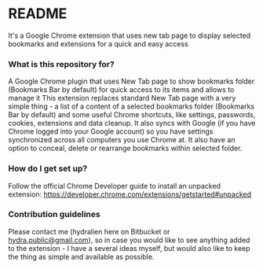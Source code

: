 # README #

It's a Google Chrome extension that uses new tab page to display selected bookmarks and extensions for a quick and easy access

### What is this repository for? ###

A Google Chrome plugin that uses New Tab page to show bookmarks folder (Bookmarks Bar by default) for quick access to its items and allows to manage it
This extension replaces standard New Tab page with a very simple thing - a list of a content of a selected bookmarks folder (Bookmarks Bar by default) and some useful Chrome shortcuts, like settings, passwords, cookies, extensions and data cleanup. It also syncs with Google (if you have Chrome logged into your Google account) so you have settings synchronized across all computers you use Chrome at.
It also have an option to conceal, delete or rearrange bookmarks within selected folder.

### How do I get set up? ###

Follow the official Chrome Developer guide to install an unpacked extension: https://developer.chrome.com/extensions/getstarted#unpacked

### Contribution guidelines ###

Please contact me (hydralien here on Bitbucket or hydra.public@gmail.com), so  in case you would like to see anything added to the extension - I have a several ideas myself, but would also like to keep the thing as simple and available as possible.